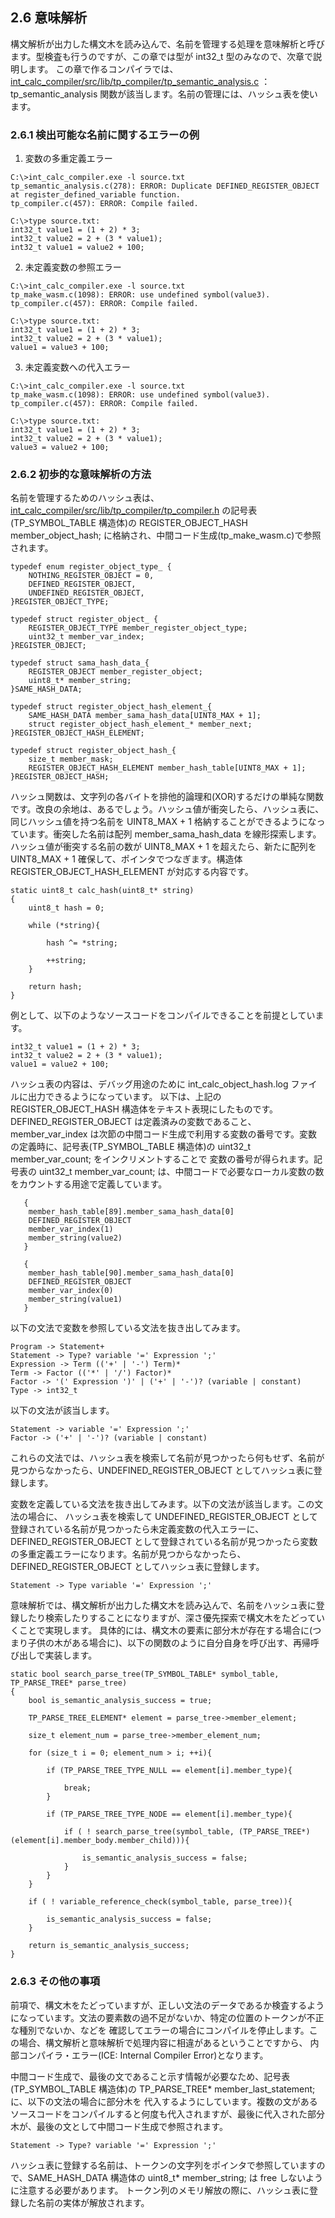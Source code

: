 
## 2.6 意味解析

構文解析が出力した構文木を読み込んで、名前を管理する処理を意味解析と呼びます。型検査も行うのですが、この章では型が int32_t 型のみなので、次章で説明します。
この章で作るコンパイラでは、
[int_calc_compiler/src/lib/tp_compiler/tp_semantic_analysis.c](https://github.com/tenpoku1000/int_calc_compiler/blob/master/src/lib/tp_compiler/tp_semantic_analysis.c)
：tp_semantic_analysis 関数が該当します。名前の管理には、ハッシュ表を使います。

### 2.6.1 検出可能な名前に関するエラーの例

1. 変数の多重定義エラー

```
C:\>int_calc_compiler.exe -l source.txt
tp_semantic_analysis.c(278): ERROR: Duplicate DEFINED_REGISTER_OBJECT at register_defined_variable function.
tp_compiler.c(457): ERROR: Compile failed.

C:\>type source.txt:
int32_t value1 = (1 + 2) * 3;
int32_t value2 = 2 + (3 * value1);
int32_t value1 = value2 + 100;
```

2. 未定義変数の参照エラー

```
C:\>int_calc_compiler.exe -l source.txt
tp_make_wasm.c(1098): ERROR: use undefined symbol(value3).
tp_compiler.c(457): ERROR: Compile failed.

C:\>type source.txt:
int32_t value1 = (1 + 2) * 3;
int32_t value2 = 2 + (3 * value1);
value1 = value3 + 100;
```

3. 未定義変数への代入エラー

```
C:\>int_calc_compiler.exe -l source.txt
tp_make_wasm.c(1098): ERROR: use undefined symbol(value3).
tp_compiler.c(457): ERROR: Compile failed.

C:\>type source.txt:
int32_t value1 = (1 + 2) * 3;
int32_t value2 = 2 + (3 * value1);
value3 = value2 + 100;
```

### 2.6.2 初歩的な意味解析の方法

名前を管理するためのハッシュ表は、
[int_calc_compiler/src/lib/tp_compiler/tp_compiler.h](https://github.com/tenpoku1000/int_calc_compiler/blob/master/src/lib/tp_compiler/tp_compiler.h)
の記号表(TP_SYMBOL_TABLE 構造体)の REGISTER_OBJECT_HASH member_object_hash; に格納され、中間コード生成(tp_make_wasm.c)で参照されます。

```
typedef enum register_object_type_ {
    NOTHING_REGISTER_OBJECT = 0,
    DEFINED_REGISTER_OBJECT,
    UNDEFINED_REGISTER_OBJECT,
}REGISTER_OBJECT_TYPE;

typedef struct register_object_ {
    REGISTER_OBJECT_TYPE member_register_object_type;
    uint32_t member_var_index;
}REGISTER_OBJECT;

typedef struct sama_hash_data_{
    REGISTER_OBJECT member_register_object;
    uint8_t* member_string;
}SAME_HASH_DATA;

typedef struct register_object_hash_element_{
    SAME_HASH_DATA member_sama_hash_data[UINT8_MAX + 1];
    struct register_object_hash_element_* member_next;
}REGISTER_OBJECT_HASH_ELEMENT;

typedef struct register_object_hash_{
    size_t member_mask;
    REGISTER_OBJECT_HASH_ELEMENT member_hash_table[UINT8_MAX + 1];
}REGISTER_OBJECT_HASH;
```

ハッシュ関数は、文字列の各バイトを排他的論理和(XOR)するだけの単純な関数です。改良の余地は、あるでしょう。ハッシュ値が衝突したら、ハッシュ表に、
同じハッシュ値を持つ名前を UINT8_MAX + 1 格納することができるようになっています。衝突した名前は配列 member_sama_hash_data を線形探索します。
ハッシュ値が衝突する名前の数が UINT8_MAX + 1 を超えたら、新たに配列を UINT8_MAX + 1 確保して、ポインタでつなぎます。構造体 REGISTER_OBJECT_HASH_ELEMENT が対応する内容です。

```
static uint8_t calc_hash(uint8_t* string)
{
    uint8_t hash = 0;

    while (*string){

        hash ^= *string;

        ++string;
    }

    return hash;
}
```

例として、以下のようなソースコードをコンパイルできることを前提としています。

```
int32_t value1 = (1 + 2) * 3;
int32_t value2 = 2 + (3 * value1);
value1 = value2 + 100;
```

ハッシュ表の内容は、デバッグ用途のために int_calc_object_hash.log ファイルに出力できるようになっています。
以下は、上記の REGISTER_OBJECT_HASH 構造体をテキスト表現にしたものです。DEFINED_REGISTER_OBJECT は定義済みの変数であること、
member_var_index は次節の中間コード生成で利用する変数の番号です。変数の定義時に、記号表(TP_SYMBOL_TABLE 構造体)の uint32_t member_var_count; をインクリメントすることで
変数の番号が得られます。記号表の uint32_t member_var_count; は、中間コードで必要なローカル変数の数をカウントする用途で定義しています。

```
   {
    member_hash_table[89].member_sama_hash_data[0]
    DEFINED_REGISTER_OBJECT
    member_var_index(1)
    member_string(value2)
   }

   {
    member_hash_table[90].member_sama_hash_data[0]
    DEFINED_REGISTER_OBJECT
    member_var_index(0)
    member_string(value1)
   }
```

以下の文法で変数を参照している文法を抜き出してみます。

```
Program -> Statement+
Statement -> Type? variable '=' Expression ';'
Expression -> Term (('+' | '-') Term)*
Term -> Factor (('*' | '/') Factor)*
Factor -> '(' Expression ')' | ('+' | '-')? (variable | constant)
Type -> int32_t
```

以下の文法が該当します。

```
Statement -> variable '=' Expression ';'
Factor -> ('+' | '-')? (variable | constant)
```

これらの文法では、ハッシュ表を検索して名前が見つかったら何もせず、名前が見つからなかったら、UNDEFINED_REGISTER_OBJECT としてハッシュ表に登録します。

変数を定義している文法を抜き出してみます。以下の文法が該当します。この文法の場合に、
ハッシュ表を検索して UNDEFINED_REGISTER_OBJECT として登録されている名前が見つかったら未定義変数の代入エラーに、
DEFINED_REGISTER_OBJECT として登録されている名前が見つかったら変数の多重定義エラーになります。名前が見つからなかったら、DEFINED_REGISTER_OBJECT としてハッシュ表に登録します。

```
Statement -> Type variable '=' Expression ';'
```

意味解析では、構文解析が出力した構文木を読み込んで、名前をハッシュ表に登録したり検索したりすることになりますが、深さ優先探索で構文木をたどっていくことで実現します。
具体的には、構文木の要素に部分木が存在する場合に(つまり子供の木がある場合に)、以下の関数のように自分自身を呼び出す、再帰呼び出しで実装します。

```
static bool search_parse_tree(TP_SYMBOL_TABLE* symbol_table, TP_PARSE_TREE* parse_tree)
{
    bool is_semantic_analysis_success = true;

    TP_PARSE_TREE_ELEMENT* element = parse_tree->member_element;

    size_t element_num = parse_tree->member_element_num;

    for (size_t i = 0; element_num > i; ++i){

        if (TP_PARSE_TREE_TYPE_NULL == element[i].member_type){

            break;
        }

        if (TP_PARSE_TREE_TYPE_NODE == element[i].member_type){

            if ( ! search_parse_tree(symbol_table, (TP_PARSE_TREE*)(element[i].member_body.member_child))){

                is_semantic_analysis_success = false;
            }
        }
    }

    if ( ! variable_reference_check(symbol_table, parse_tree)){

        is_semantic_analysis_success = false;
    }

    return is_semantic_analysis_success;
}
```

### 2.6.3 その他の事項

前項で、構文木をたどっていますが、正しい文法のデータであるか検査するようになっています。文法の要素数の過不足がないか、特定の位置のトークンが不正な種別でないか、などを
確認してエラーの場合にコンパイルを停止します。この場合、構文解析と意味解析で処理内容に相違があるということですから、
内部コンパイラ・エラー(ICE: Internal Compiler Error)となります。

中間コード生成で、最後の文であること示す情報が必要なため、記号表(TP_SYMBOL_TABLE 構造体)の TP_PARSE_TREE* member_last_statement; に、以下の文法の場合に部分木を
代入するようにしています。複数の文があるソースコードをコンパイルすると何度も代入されますが、最後に代入された部分木が、最後の文として中間コード生成で参照されます。

```
Statement -> Type? variable '=' Expression ';'
```

ハッシュ表に登録する名前は、トークンの文字列をポインタで参照していますので、SAME_HASH_DATA 構造体の uint8_t* member_string; は free しないように注意する必要があります。
トークン列のメモリ解放の際に、ハッシュ表に登録した名前の実体が解放されます。

